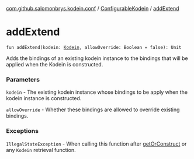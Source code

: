 [com.github.salomonbrys.kodein.conf](../index.md) / [ConfigurableKodein](index.md) / [addExtend](.)

# addExtend

`fun addExtend(kodein: `[`Kodein`](../../com.github.salomonbrys.kodein/-kodein/index.md)`, allowOverride: Boolean = false): Unit`

Adds the bindings of an existing kodein instance to the bindings that will be applied when the Kodein is constructed.

### Parameters

`kodein` - The existing kodein instance whose bindings to be apply when the kodein instance is constructed.

`allowOverride` - Whether these bindings are allowed to override existing bindings.

### Exceptions

`IllegalStateException` - When calling this function after [getOrConstruct](get-or-construct.md) or any `Kodein` retrieval function.